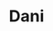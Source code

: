 ---
title: Dani
date: 
draft: false

# descripcion
description : Anillo de plata 925 y nácar

materials: Plata 925

color: Plateado y nácar

dimensions: 17mm diámetro

code: 05-23-0607

type: "Anillos"

categories: []

price: $4.620,00

price_eftvo: $3.930,00

# Images
# first image will be shown in the product page
images:
  # - image: "images/path_to_image"
  # La ubicacion de las imagenes es imagenes/Anillos/Anillos.Plata/05-23-0607-dani
  - image: "./images/anillos/plata/05-23-0607.JPG"
---